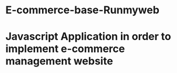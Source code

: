# E-commerce-base-Runmyweb

# Javascript Application in order to implement e-commerce management website
